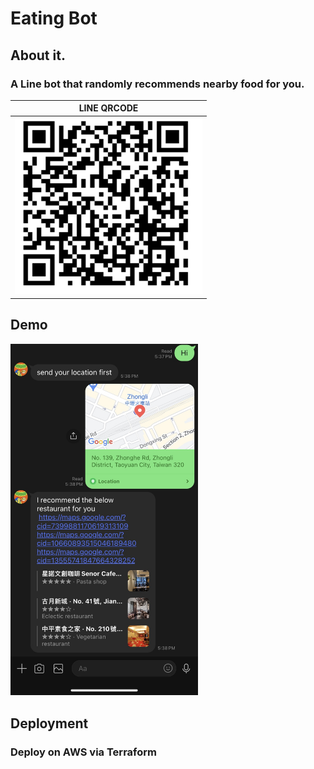 # Eating Bot

## About it.
### A Line bot that randomly recommends nearby food for you.

|                  LINE QRCODE                   |
| :--------------------------------------------: |
| <img src="assets/img/qr-code.png" width="300"> |

## Demo
<img src="assets/img/demo.jpg" width="300"> 

## Deployment
### Deploy on AWS via Terraform



